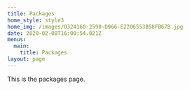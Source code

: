 ```yaml
---
title: Packages
home_style: style3
home_img: /images/0324160-2590-D966-E2206553B58FB67B.jpg
date: 2020-02-08T16:00:54.021Z
menus:
  main:
    title: Packages
layout: page
---
```

This is the packages page.

